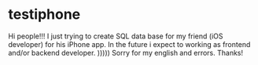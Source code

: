 # testiphone
Hi people!!!
I just trying to create SQL data base for my friend (iOS developer) for his iPhone app.
In the future i expect to working as frontend and/or backend developer. )))))
Sorry for my english and errors.
Thanks!
